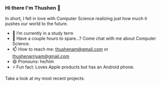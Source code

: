### Hi there I'm Thushen 👋 

In short, I fell in love with Computer Science realizing just how much it pushes our world to the future.

- 👯 I’m currently in a study term
- 💬 Have a couple hours to spare…? Come chat with me about Computer Science.
- 📫 How to reach me: thushenam@gmail.com or thushenarriyam@gmail.com
- 😄 Pronouns: he/him
- ⚡ Fun fact: Loves Apple products but has an Android phone.

Take a look at my most recent projects:
<!--
**arriyam/arriyam** is a ✨ _special_ ✨ repository because its `README.md` (this file) appears on your GitHub profile.

Here are some ideas to get you started:

- 🔭 I’m currently working on ...
- 🌱 I’m currently learning ...
- 👯 I’m looking to collaborate on ...
- 🤔 I’m looking for help with ...
- 💬 Ask me about ...
- 📫 How to reach me: ...
- 😄 Pronouns: ...
- ⚡ Fun fact: ...
-->

